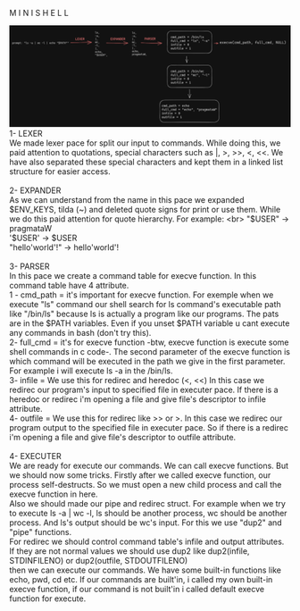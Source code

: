 M I N I S H E L L

![minishell mind map](https://github.com/pragmataW/minishell/blob/master/plans%20for%20minishell/Screenshot%20from%202023-08-15%2017-50-23.png)
<br>
1- LEXER
<br>
We made lexer pace for split our input to commands. While doing this, we paid attention to quotations, special characters such as |, >, >>, <, <<. We have also separated these special characters and kept them in a linked list structure for easier access.
<br><br>
2- EXPANDER
<br>
As we can understand from the name in this pace we expanded $ENV_KEYS, tilda (~) and deleted quote signs for print or use them. While we do this paid attention for quote hierarchy. For example: <br>
  "$USER" -> pragmataW <br>
  '$USER' -> $USER <br>
  "hello'world'!" -> hello'world'! <br>
<br>
3- PARSER <br>
In this pace we create a command table for execve function. In this command table have 4 attribute. <br>
  1 - cmd_path = it's important for execve function. For exemple when we execute "ls" command our shell search for ls command's executable path like "/bin/ls" because ls is actually a program like our programs. The pats are in the $PATH variables. Even if you unset $PATH variable u cant execute any commands in bash (don't try this).<br>
  2- full_cmd = it's for execve function -btw, execve function is execute some shell commands in c code-. The second parameter of the execve function is which command will be executed in the path we give in the first parameter. For example i will execute ls -a in the /bin/ls. <br>
  3- infile = We use this for redirec and heredoc (<, <<) In this case we redirec our program's input to specified file in executer pace. If there is a heredoc or redirec i'm opening a file and give file's descriptor to infile attribute. <br>
  4- outfile = We use this for redirec like >> or >. In this case we redirec our program output to the specified file in executer pace. So if there is a redirec i'm opening a file and give file's descriptor to outfile attribute. <br>
<br>
4- EXECUTER <br>
We are ready for execute our commands. We can call execve functions. But we should now some tricks. Firstly after we called execve function, our process self-destructs. So we must open a new child process and call the execve function in here.<br>
Also we should made our pipe and redirec struct. For example when we try to execute ls -a | wc -l, ls should be another process, wc should be another process. And ls's output should be wc's input. For this we use "dup2" and "pipe" functions.<br>
For redirec we should control command table's infile and output attributes. If they are not normal values we should use dup2 like dup2(infile, STDINFILENO) or dup2(outfile, STDOUTFILENO)<br>
then we can execute our commands. We have some built-in functions like echo, pwd, cd etc. If our commands are built'in, i called my own built-in execve function, if our command is not built'in i called default execve function for execute.
